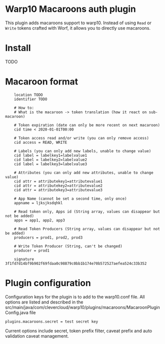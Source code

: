 # Warp10 Macaroons auth plugin

This plugin adds macaroons support to warp10. Instead of using `Read` or `Write` tokens crafted with Worf,
it allows you to directly use macaroons.

# Install

TODO

# Macaroon format

```
    location TODO
    identifier TODO

    # How to:
    # What is the macaroon -> token translation (how it react on sub-macaroon)

    # Token expiration (date can only be more recent on next macaroon)
    cid time < 2020-01-01T00:00

    # Token access read and/or write (you can only remove access)
    cid access = READ, WRITE

    # Labels (you can only add new labels, unable to change value)
    cid label = labelkey1=labelvalue1
    cid label = labelkey2=labelvalue2
    cid label = labelkey3=labelvalue3

    # Attributes (you can only add new attributes, unable to change value)
    cid attr = attributekey1=attributevalue1
    cid attr = attributekey2=attributevalue2
    cid attr = attributekey3=attributevalue3

    # App Name (cannot be set a second time, only once)
    appname = ljksjksdqhkl

    # Read token only, Apps id (String array, values can disappear but not be added)
    apps = app1, app2, app3

    # Read Token Producers (String array, values can disappear but not be added)
    producers = prod1, prod2, prod3

    # Write Token Producer (String, can't be changed)
    producer = prod1

    signature 3f1fd7d14bf9b902f69fdaa0c98879c0bb1b174e70b572527aefea524c33b352
```



# Plugin configuration

Configuration keys for the plugin is to add to the warp10.conf file.
All options are listed and described in the src/main/java/com/clevercloud/warp10/plugins/macaroons/MacaroonPluginConfig.java file

```
plugins.macaroons.secret = test secret key

```
Current options include secret, token prefix filter, caveat prefix and auto validation caveat management.